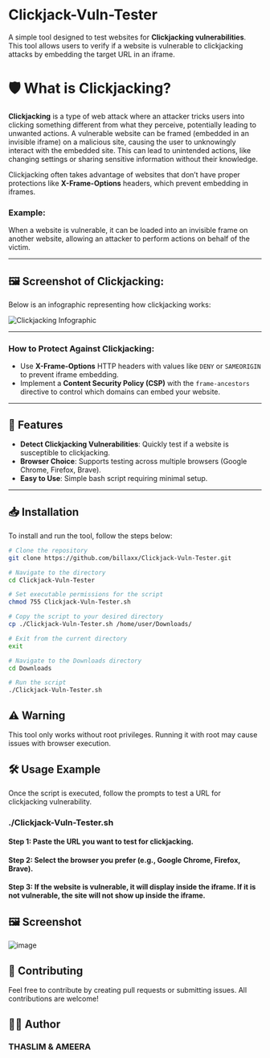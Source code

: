 # Clickjack-Vuln-Tester

A simple tool designed to test websites for **Clickjacking vulnerabilities**. This tool allows users to verify if a website is vulnerable to clickjacking attacks by embedding the target URL in an iframe.

# 🛡️ What is Clickjacking?

**Clickjacking** is a type of web attack where an attacker tricks users into clicking something different from what they perceive, potentially leading to unwanted actions. A vulnerable website can be framed (embedded in an invisible iframe) on a malicious site, causing the user to unknowingly interact with the embedded site. This can lead to unintended actions, like changing settings or sharing sensitive information without their knowledge.

Clickjacking often takes advantage of websites that don’t have proper protections like **X-Frame-Options** headers, which prevent embedding in iframes.

### Example:
When a website is vulnerable, it can be loaded into an invisible frame on another website, allowing an attacker to perform actions on behalf of the victim.

---

## 🖼️ Screenshot of Clickjacking:

Below is an infographic representing how clickjacking works:

![Clickjacking Infographic](https://portswigger.net/web-security/images/clickjacking-infographic.svg)

---

### How to Protect Against Clickjacking:
- Use **X-Frame-Options** HTTP headers with values like `DENY` or `SAMEORIGIN` to prevent iframe embedding.
- Implement a **Content Security Policy (CSP)** with the `frame-ancestors` directive to control which domains can embed your website.

---

## 🚀 Features
- **Detect Clickjacking Vulnerabilities**: Quickly test if a website is susceptible to clickjacking.
- **Browser Choice**: Supports testing across multiple browsers (Google Chrome, Firefox, Brave).
- **Easy to Use**: Simple bash script requiring minimal setup.

---

## 📥 Installation

To install and run the tool, follow the steps below:

```bash
# Clone the repository
git clone https://github.com/billaxx/Clickjack-Vuln-Tester.git

# Navigate to the directory
cd Clickjack-Vuln-Tester

# Set executable permissions for the script
chmod 755 Clickjack-Vuln-Tester.sh

# Copy the script to your desired directory
cp ./Clickjack-Vuln-Tester.sh /home/user/Downloads/

# Exit from the current directory
exit

# Navigate to the Downloads directory
cd Downloads

# Run the script
./Clickjack-Vuln-Tester.sh

```
## ⚠️ Warning
This tool only works without root privileges. Running it with root may cause issues with browser execution.

## 🛠 Usage Example
Once the script is executed, follow the prompts to test a URL for clickjacking vulnerability.

### ./Clickjack-Vuln-Tester.sh

#### Step 1: Paste the URL you want to test for clickjacking.
#### Step 2: Select the browser you prefer (e.g., Google Chrome, Firefox, Brave).
#### Step 3: If the website is vulnerable, it will display inside the iframe. If it is not vulnerable, the site will not show up inside the iframe.

## 🖼️ Screenshot

![image](https://github.com/user-attachments/assets/beb109d7-3aac-4a55-8eed-420375185754)




## 🤝 Contributing
Feel free to contribute by creating pull requests or submitting issues. All contributions are welcome!

## 🧑‍💻 Author
### THASLIM & AMEERA 

